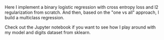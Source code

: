 Here I implement a binary logistic regression with cross entropy loss and l2 regularization from scratch. And then, based on the "one vs all" approach, I build a multiclass regression.

Check out the Jupyter notebook if you want to see how I play around with my model and digits dataset from sklearn.
